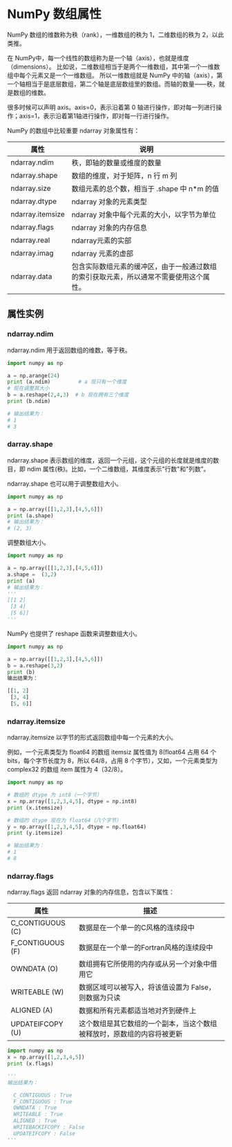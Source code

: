 # NumPy 数组属性

NumPy 数组的维数称为秩（rank），一维数组的秩为 1，二维数组的秩为 2，以此类推。

在 NumPy中，每一个线性的数组称为是一个轴（axis），也就是维度（dimensions）。
比如说，二维数组相当于是两个一维数组，其中第一个一维数组中每个元素又是一个一维数组。
所以一维数组就是 NumPy 中的轴（axis），第一个轴相当于是底层数组，第二个轴是底层数组里的数组。而轴的数量——秩，就是数组的维数。

很多时候可以声明 axis。axis=0，表示沿着第 0 轴进行操作，即对每一列进行操作；axis=1，表示沿着第1轴进行操作，即对每一行进行操作。

NumPy 的数组中比较重要 ndarray 对象属性有：

属性|说明
---|---
ndarray.ndim|秩，即轴的数量或维度的数量
ndarray.shape|数组的维度，对于矩阵，n 行 m 列
ndarray.size|数组元素的总个数，相当于 .shape 中 n*m 的值
ndarray.dtype|ndarray 对象的元素类型
ndarray.itemsize|ndarray 对象中每个元素的大小，以字节为单位
ndarray.flags|ndarray 对象的内存信息
ndarray.real|ndarray元素的实部
ndarray.imag|ndarray 元素的虚部
ndarray.data|包含实际数组元素的缓冲区，由于一般通过数组的索引获取元素，所以通常不需要使用这个属性。

## 属性实例

### ndarray.ndim

ndarray.ndim 用于返回数组的维数，等于秩。

```py
import numpy as np

a = np.arange(24)  
print (a.ndim)         # a 现只有一个维度
# 现在调整其大小
b = a.reshape(2,4,3)  # b 现在拥有三个维度
print (b.ndim)

# 输出结果为：
# 1
# 3
```

### darray.shape

ndarray.shape 表示数组的维度，返回一个元组，这个元组的长度就是维度的数目，即 ndim 属性(秩)。比如，一个二维数组，其维度表示"行数"和"列数"。

ndarray.shape 也可以用于调整数组大小。

```py
import numpy as np  

a = np.array([[1,2,3],[4,5,6]])  
print (a.shape)
# 输出结果为：
# (2, 3)
```

调整数组大小。

```py
import numpy as np

a = np.array([[1,2,3],[4,5,6]])
a.shape =  (3,2)  
print (a)
# 输出结果为：
'''
[[1 2]
 [3 4]
 [5 6]]
'''
```

NumPy 也提供了 reshape 函数来调整数组大小。

```py
import numpy as np

a = np.array([[1,2,3],[4,5,6]])
b = a.reshape(3,2)  
print (b)
输出结果为：

[[1, 2]
 [3, 4]
 [5, 6]]
```

### ndarray.itemsize

ndarray.itemsize 以字节的形式返回数组中每一个元素的大小。

例如，一个元素类型为 float64 的数组 itemsiz 属性值为 8(float64 占用 64 个 bits，每个字节长度为 8，所以 64/8，占用 8 个字节），又如，一个元素类型为 complex32 的数组 item 属性为 4（32/8）。

```py
import numpy as np

# 数组的 dtype 为 int8（一个字节）  
x = np.array([1,2,3,4,5], dtype = np.int8)  
print (x.itemsize)

# 数组的 dtype 现在为 float64（八个字节）
y = np.array([1,2,3,4,5], dtype = np.float64)  
print (y.itemsize)

# 输出结果为：
# 1
# 8
```

### ndarray.flags

ndarray.flags 返回 ndarray 对象的内存信息，包含以下属性：

属性|描述
---|---
C_CONTIGUOUS (C)|数据是在一个单一的C风格的连续段中
F_CONTIGUOUS (F)|数据是在一个单一的Fortran风格的连续段中
OWNDATA (O)|数组拥有它所使用的内存或从另一个对象中借用它
WRITEABLE (W)|数据区域可以被写入，将该值设置为 False，则数据为只读
ALIGNED (A)|数据和所有元素都适当地对齐到硬件上
UPDATEIFCOPY (U)|这个数组是其它数组的一个副本，当这个数组被释放时，原数组的内容将被更新

```py
import numpy as np
x = np.array([1,2,3,4,5])  
print (x.flags)

'''
输出结果为：

  C_CONTIGUOUS : True
  F_CONTIGUOUS : True
  OWNDATA : True
  WRITEABLE : True
  ALIGNED : True
  WRITEBACKIFCOPY : False
  UPDATEIFCOPY : False
'''
```
